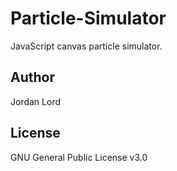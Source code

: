 # Particle-Simulator

JavaScript canvas particle simulator.

## Author

Jordan Lord

## License

GNU General Public License v3.0
